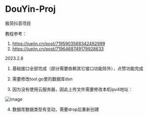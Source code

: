 # DouYin-Proj
极简抖音项目


教程参考：
1. https://juejin.cn/post/7195903568342482999
2. https://juejin.cn/post/7196468749179928633




2023.2.8

1. 基础接口全部完成（部分需要依赖其它接口功能除外），点赞功能完成

2. 需要修改tool.go里的数据库dsn

3. 因为没有使用云服务器，因此上传文件需要修改本机ipv4地址：

![image](https://user-images.githubusercontent.com/58996015/217444323-4b55d31f-a9d1-4d1f-8aed-40f139254593.png)

4. 数据库数据类型有变动，需要drop后重新创建
